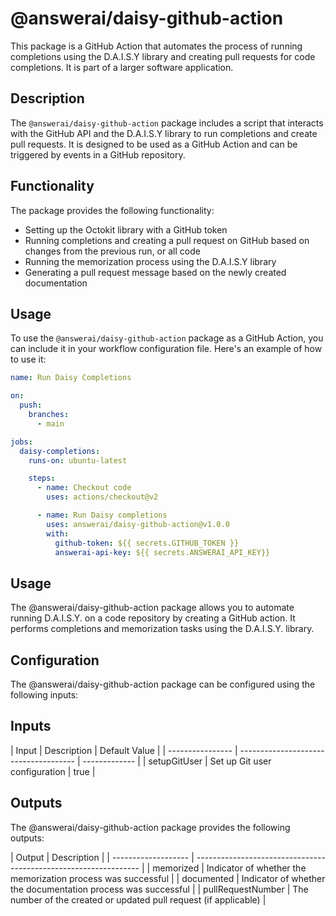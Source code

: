 # @answerai/daisy-github-action

This package is a GitHub Action that automates the process of running completions using the D.A.I.S.Y library and creating pull requests for code completions. It is part of a larger software application.

## Description

The `@answerai/daisy-github-action` package includes a script that interacts with the GitHub API and the D.A.I.S.Y library to run completions and create pull requests. It is designed to be used as a GitHub Action and can be triggered by events in a GitHub repository.

## Functionality

The package provides the following functionality:

- Setting up the Octokit library with a GitHub token
- Running completions and creating a pull request on GitHub based on changes from the previous run, or all code
- Running the memorization process using the D.A.I.S.Y library
- Generating a pull request message based on the newly created documentation

## Usage

To use the `@answerai/daisy-github-action` package as a GitHub Action, you can include it in your workflow configuration file. Here's an example of how to use it:

```yaml
name: Run Daisy Completions

on:
  push:
    branches:
      - main

jobs:
  daisy-completions:
    runs-on: ubuntu-latest

    steps:
      - name: Checkout code
        uses: actions/checkout@v2

      - name: Run Daisy completions
        uses: answerai/daisy-github-action@v1.0.0
        with:
          github-token: ${{ secrets.GITHUB_TOKEN }}
          answerai-api-key: ${{ secrets.ANSWERAI_API_KEY}}
```

## Usage

The @answerai/daisy-github-action package allows you to automate running D.A.I.S.Y. on a code repository by creating a GitHub action. It performs completions and memorization tasks using the D.A.I.S.Y. library.

## Configuration

The @answerai/daisy-github-action package can be configured using the following inputs:

## Inputs

| Input | Description | Default Value | | ---------------- | ------------------------------------- | ------------- | | setupGitUser | Set up Git user configuration | true |

## Outputs

The @answerai/daisy-github-action package provides the following outputs:

| Output | Description | | ------------------- | ---------------------------------------------------------------- | | memorized | Indicator of whether the memorization process was successful | | documented | Indicator of whether the documentation process was successful | | pullRequestNumber | The number of the created or updated pull request (if applicable) |
